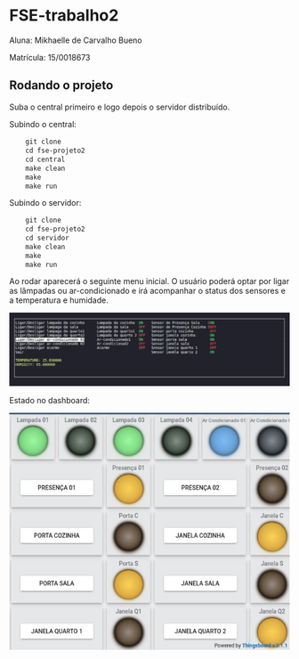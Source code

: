# FSE-trabalho2
Aluna: Mikhaelle de Carvalho Bueno

Matrícula: 15/0018673

## Rodando o projeto 

Suba o central primeiro e logo depois o servidor distribuído.

Subindo o central:

        git clone 
        cd fse-projeto2
        cd central
        make clean
        make
        make run

Subindo o servidor:

        git clone 
        cd fse-projeto2
        cd servidor
        make clean
        make
        make run

Ao rodar aparecerá o seguinte menu inicial. O usuário poderá optar por ligar as lâmpadas ou ar-condicionado e irá acompanhar o status dos sensores e a temperatura e humidade.

![imagem1](menu.jpg)

Estado no dashboard:

![imagem1](dashboard.jpg)
